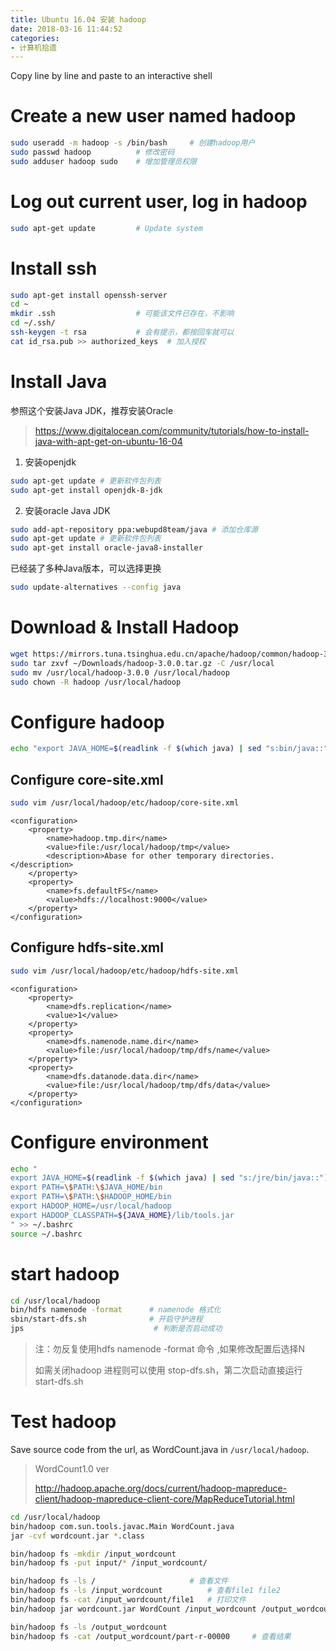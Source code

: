 ```yaml
---
title: Ubuntu 16.04 安装 hadoop
date: 2018-03-16 11:44:52
categories: 
- 计算机拾遗
---
```


Copy line by line and paste to an interactive shell

<!-- more -->

# Create a new user named hadoop
```bash
sudo useradd -m hadoop -s /bin/bash     # 创建hadoop用户
sudo passwd hadoop          # 修改密码
sudo adduser hadoop sudo    # 增加管理员权限
```

# Log out current user, log in hadoop
```bash
sudo apt-get update         # Update system
```

# Install ssh
```bash
sudo apt-get install openssh-server
cd ~
mkdir .ssh                  # 可能该文件已存在，不影响
cd ~/.ssh/
ssh-keygen -t rsa           # 会有提示，都按回车就可以
cat id_rsa.pub >> authorized_keys  # 加入授权
```

# Install Java
参照这个安装Java JDK，推荐安装Oracle 
> https://www.digitalocean.com/community/tutorials/how-to-install-java-with-apt-get-on-ubuntu-16-04

1. 安装openjdk
```bash
sudo apt-get update # 更新软件包列表
sudo apt-get install openjdk-8-jdk
```

2. 安装oracle Java JDK
```bash
sudo add-apt-repository ppa:webupd8team/java # 添加仓库源
sudo apt-get update # 更新软件包列表
sudo apt-get install oracle-java8-installer
```

已经装了多种Java版本，可以选择更换
```bash
sudo update-alternatives --config java
```

# Download & Install Hadoop
```bash
wget https://mirrors.tuna.tsinghua.edu.cn/apache/hadoop/common/hadoop-3.0.0/hadoop-3.0.0.tar.gz -P ~/Downloads
sudo tar zxvf ~/Downloads/hadoop-3.0.0.tar.gz -C /usr/local
sudo mv /usr/local/hadoop-3.0.0 /usr/local/hadoop
sudo chown -R hadoop /usr/local/hadoop
```

# Configure hadoop
```bash
echo "export JAVA_HOME=$(readlink -f $(which java) | sed "s:bin/java::")" >> /usr/local/hadoop/etc/hadoop/hadoop-env.sh
```

## Configure core-site.xml
```bash
sudo vim /usr/local/hadoop/etc/hadoop/core-site.xml
```
```
<configuration>
    <property>
        <name>hadoop.tmp.dir</name>
        <value>file:/usr/local/hadoop/tmp</value>
        <description>Abase for other temporary directories.</description>
    </property>
    <property>
        <name>fs.defaultFS</name>
        <value>hdfs://localhost:9000</value>
    </property>
</configuration>
```

## Configure hdfs-site.xml
```bash
sudo vim /usr/local/hadoop/etc/hadoop/hdfs-site.xml
```
```
<configuration>
    <property>
        <name>dfs.replication</name>
        <value>1</value>
    </property>
    <property>
        <name>dfs.namenode.name.dir</name>
        <value>file:/usr/local/hadoop/tmp/dfs/name</value>
    </property>
    <property>
        <name>dfs.datanode.data.dir</name>
        <value>file:/usr/local/hadoop/tmp/dfs/data</value>
    </property>
</configuration>
```

# Configure environment
```bash
echo "
export JAVA_HOME=$(readlink -f $(which java) | sed "s:/jre/bin/java::")
export PATH=\$PATH:\$JAVA_HOME/bin
export PATH=\$PATH:\$HADOOP_HOME/bin
export HADOOP_HOME=/usr/local/hadoop
export HADOOP_CLASSPATH=${JAVA_HOME}/lib/tools.jar
" >> ~/.bashrc
source ~/.bashrc
```
# start hadoop
```bash
cd /usr/local/hadoop
bin/hdfs namenode -format      # namenode 格式化
sbin/start-dfs.sh              # 开启守护进程
jps                             # 判断是否启动成功
```

> 注：勿反复使用hdfs namenode -format 命令 ,如果修改配置后选择N
>
> 如需关闭hadoop 进程则可以使用 stop-dfs.sh，第二次启动直接运行 start-dfs.sh

# Test hadoop
Save source code from the url, as WordCount.java in `/usr/local/hadoop`.

> WordCount1.0 ver
>
> http://hadoop.apache.org/docs/current/hadoop-mapreduce-client/hadoop-mapreduce-client-core/MapReduceTutorial.html

```bash
cd /usr/local/hadoop
bin/hadoop com.sun.tools.javac.Main WordCount.java
jar -cvf wordcount.jar *.class

bin/hadoop fs -mkdir /input_wordcount
bin/hadoop fs -put input/* /input_wordcount/ 

bin/hadoop fs -ls /                     # 查看文件
bin/hadoop fs -ls /input_wordcount          # 查看file1 file2
bin/hadoop fs -cat /input_wordcount/file1   # 打印文件
bin/hadoop jar wordcount.jar WordCount /input_wordcount /output_wordcount   # 进行运算

bin/hadoop fs -ls /output_wordcount
bin/hadoop fs -cat /output_wordcount/part-r-00000     # 查看结果
```